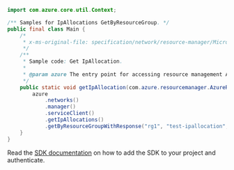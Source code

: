 ```java
import com.azure.core.util.Context;

/** Samples for IpAllocations GetByResourceGroup. */
public final class Main {
    /*
     * x-ms-original-file: specification/network/resource-manager/Microsoft.Network/stable/2021-05-01/examples/IpAllocationGet.json
     */
    /**
     * Sample code: Get IpAllocation.
     *
     * @param azure The entry point for accessing resource management APIs in Azure.
     */
    public static void getIpAllocation(com.azure.resourcemanager.AzureResourceManager azure) {
        azure
            .networks()
            .manager()
            .serviceClient()
            .getIpAllocations()
            .getByResourceGroupWithResponse("rg1", "test-ipallocation", null, Context.NONE);
    }
}
```

Read the [SDK documentation](https://github.com/Azure/azure-sdk-for-java/blob/azure-resourcemanager_2.15.0/sdk/resourcemanager/azure-resourcemanager/README.md) on how to add the SDK to your project and authenticate.
